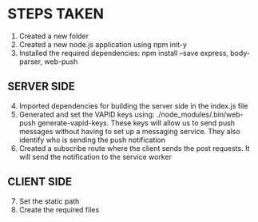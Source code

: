 # STEPS TAKEN

1. Created a new folder
2. Created a new node.js application using npm init-y
3. Installed the required dependencies: npm install –save express, body-parser, web-push

## SERVER SIDE

4. Imported dependencies for building the server side in the index.js file
5. Generated and set the VAPID keys using: ./node_modules/.bin/web-push generate-vapid-keys. These keys will allow us to send push messages without having to set up a messaging service. They also identify who is sending the push notification
6. Created a subscribe route where the client sends the post requests. It will send the notification to the service worker

## CLIENT SIDE

7. Set the static path
8. Create the required files
